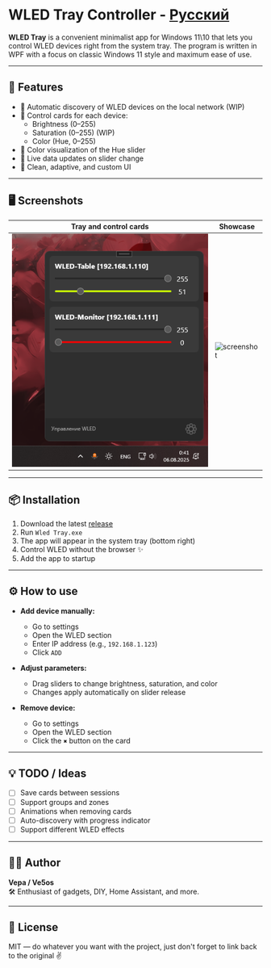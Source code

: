 # WLED Tray Controller - [Русский](https://github.com/Ve5os/Wled-Tray/blob/master/README.md) 

**WLED Tray** is a convenient minimalist app for Windows 11\10 that lets you control WLED devices right from the system tray. The program is written in WPF with a focus on classic Windows 11 style and maximum ease of use.

---

## 🔧 Features

- 📡 Automatic discovery of WLED devices on the local network (WIP)  
- 🧱 Control cards for each device:  
  - Brightness (0–255)  
  - Saturation (0–255) (WIP)  
  - Color (Hue, 0–255)  
- 🎨 Color visualization of the Hue slider  
- 🔁 Live data updates on slider change  
- 🧼 Clean, adaptive, and custom UI  

---

## 🖥️ Screenshots

| Tray and control cards | Showcase |
|-----------------------|----------|
| ![screenshot](Screenshot/tray.png) | ![screenshot](Screenshot/showcase.gif) |

---

## 📦 Installation

1. Download the latest [release](https://github.com/ve5os/WLED-Tray/releases)  
2. Run `Wled Tray.exe`  
3. The app will appear in the system tray (bottom right)  
4. Control WLED without the browser ✨  
5. Add the app to startup  

---

## ⚙️ How to use

- **Add device manually:**  
  - Go to settings  
  - Open the WLED section  
  - Enter IP address (e.g., `192.168.1.123`)  
  - Click `ADD`  

- **Adjust parameters:**  
  - Drag sliders to change brightness, saturation, and color  
  - Changes apply automatically on slider release  

- **Remove device:**  
  - Go to settings  
  - Open the WLED section  
  - Click the `✖` button on the card  

---

## 💡 TODO / Ideas

- [ ] Save cards between sessions  
- [ ] Support groups and zones  
- [ ] Animations when removing cards  
- [ ] Auto-discovery with progress indicator  
- [ ] Support different WLED effects  

---

## 👨‍💻 Author

**Vepa / Ve5os**  
🛠 Enthusiast of gadgets, DIY, Home Assistant, and more.  

---

## 📄 License

MIT — do whatever you want with the project, just don't forget to link back to the original ✌️
